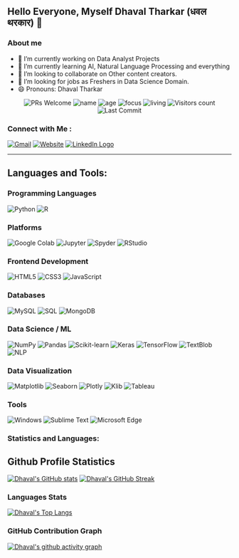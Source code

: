 ## Hello Everyone, Myself Dhaval Tharkar (धवल थरकार) 👋

### About me
- 🔭 I’m currently working on Data Analyst Projects
- 🌱 I’m currently learning AI, Natural Language Processing and everything
- 👯 I’m looking to collaborate on Other content creators.
- 🤔 I’m looking for jobs as Freshers in Data Science Domain. 
- 😄 Pronouns: Dhaval Tharkar

<p align="center">
  <img src="https://img.shields.io/badge/PRs-Welcome-white?style=flat&logo=github&color=3ce3cf" alt="PRs Welcome">
  <img src="https://img.shields.io/badge/Name-Dhavltharkaaar-white?color=3ce3ce" alt="name">
  <img src="https://img.shields.io/badge/Age-25-3ce3ce" alt="age">
  <img src="https://img.shields.io/badge/Focus-Data_Science-3ce3ce" alt="focus">
  <img src="https://img.shields.io/badge/Living-Thane-3ce3ce" alt="living">
  <img src="https://komarev.com/ghpvc/?username=dhavltharkaaar&labelColor=black&label=Profile+Views&color=3ce3ce" alt="Visitors count">
  <img src="https://img.shields.io/github/last-commit/dhavltharkaaar/dhavltharkaaar?logo=markdown&label=Last+Update&color=3ce3ce" alt="Last Commit">
</p>


### Connect with Me :

[![Gmail](https://img.shields.io/badge/Gmail-dhavltharkaaar1699@gmail.com-D14836?logo=gmail&logoColor=white)](mailto:dhavltharkaaar1699@gmail.com)
[![Website](https://img.shields.io/badge/Website-202020?logo=About.me&logoColor=white)]()
[![LinkedIn Logo](https://upload.wikimedia.org/wikipedia/commons/0/01/LinkedIn_Logo_2013_2019.svg)](https://www.linkedin.com/in/dhavltharkaar)

---

## Languages and Tools:

### Programming Languages
![Python](https://img.shields.io/badge/Python-3776AB?logo=python&logoColor=white)
![R](https://img.shields.io/badge/R-276DC3?logo=r&logoColor=white)

### Platforms
![Google Colab](https://img.shields.io/badge/Colab-F9AB00?logo=googlecolab&logoColor=white)
![Jupyter](https://img.shields.io/badge/Jupyter-F37626?logo=jupyter&logoColor=white)
![Spyder](https://img.shields.io/badge/Spyder-FF0000?logo=spyderide&logoColor=white)
![RStudio](https://img.shields.io/badge/RStudio-75AADB?logo=rstudio&logoColor=white)

### Frontend Development
![HTML5](https://img.shields.io/badge/HTML5-E34F26?logo=html5&logoColor=white)
![CSS3](https://img.shields.io/badge/CSS3-1572B6?logo=css3&logoColor=white)
![JavaScript](https://img.shields.io/badge/JavaScript-F7DF1E?logo=javascript&logoColor=black)

### Databases
![MySQL](https://img.shields.io/badge/MySQL-4479A1?logo=mysql&logoColor=white)
![SQL](https://img.shields.io/badge/SQL-003B57?logo=postgresql&logoColor=white)
![MongoDB](https://img.shields.io/badge/MongoDB-47A248?logo=mongodb&logoColor=white)

### Data Science / ML
![NumPy](https://img.shields.io/badge/NumPy-013243?logo=numpy&logoColor=white)
![Pandas](https://img.shields.io/badge/Pandas-150458?logo=pandas&logoColor=white)
![Scikit-learn](https://img.shields.io/badge/Scikit--learn-F7931E?logo=scikitlearn&logoColor=white)
![Keras](https://img.shields.io/badge/Keras-D00000?logo=keras&logoColor=white)
![TensorFlow](https://img.shields.io/badge/TensorFlow-FF6F00?logo=tensorflow&logoColor=white)
![TextBlob](https://img.shields.io/badge/TextBlob-306998?logo=python&logoColor=white)
![NLP](https://img.shields.io/badge/NLP-Natural%20Language%20Processing-8E44AD)

### Data Visualization
![Matplotlib](https://img.shields.io/badge/Matplotlib-11557C?logo=matplotlib&logoColor=white)
![Seaborn](https://img.shields.io/badge/Seaborn-4C72B0?logo=python&logoColor=white)
![Plotly](https://img.shields.io/badge/Plotly-3F4F75?logo=plotly&logoColor=white)
![Klib](https://img.shields.io/badge/Klib-306998?logo=python&logoColor=white)
![Tableau](https://img.shields.io/badge/Tableau-E97627?logo=tableau&logoColor=white)

### Tools
![Windows](https://img.shields.io/badge/Windows-0078D6?logo=windows&logoColor=white)
![Sublime Text](https://img.shields.io/badge/Sublime_Text-FF9800?logo=sublimetext&logoColor=white)
![Microsoft Edge](https://img.shields.io/badge/Edge-0078D7?logo=microsoftedge&logoColor=white)

### Statistics and Languages:

## Github Profile Statistics
[![Dhaval's GitHub stats](https://github-readme-stats.vercel.app/api?username=dhavltharkaaar)](https://github.com/dhavltharkaaar/github-readme-stats) [![Dhaval's GitHub Streak](https://streak-stats.demolab.com/?user=dhavltharkaaar&theme=default)](https://git.io/streak-stats)

### Languages Stats

[![Dhaval's Top Langs](https://github-readme-stats.vercel.app/api/top-langs/?username=dhavltharkaaar&layout=compact&hide=jupyter%20notebook,hack)](https://github.com/dhavltharkaaar/github-readme-stats)

### GitHub Contribution Graph

[![Dhaval's github activity graph](https://github-readme-activity-graph.vercel.app/graph?username=dhavltharkaaar&theme=dracula)](https://github.com/dhavltharkaaar/github-readme-activity-graph)

